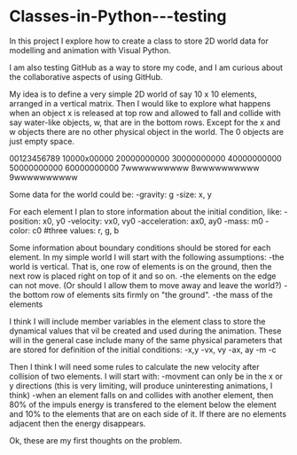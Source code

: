 Classes-in-Python---testing
===========================

In this project I explore how to create a class to store 2D world data for modelling and animation with Visual Python.

I am also testing GitHub as a way to store my code, and I am curious about the collaborative aspects of using GitHub.

My idea is to define a very simple 2D world of say 10 x 10 elements, arranged in a vertical matrix. Then I would 
like to explore what happens when an object x is released at top row and allowed to fall and collide with say 
water-like objects, w, that are in the bottom rows. Except for the x and w objects there are no other physical 
object in the world. The 0 objects are just empty space.

00123456789
10000x00000
20000000000
30000000000
40000000000
50000000000
60000000000
7wwwwwwwwww
8wwwwwwwwww
9wwwwwwwwww

Some data for the world could be:
-gravity: g
-size: x, y

For each element I plan to store information about the initial condition, like:
-position: x0, y0
-velocity: vx0, vy0
-acceleration: ax0, ay0
-mass: m0
-color: c0  #three values: r, g, b

Some information about boundary conditions should be stored for each element. In my simple world I will start with the 
following assumptions:
-the world is vertical. That is, one row of elements is on the ground, then the next row is placed right on top of it and
so on.
-the elements on the edge can not move. (Or should I allow them to move away and leave the world?)
-the bottom row of elements sits firmly on "the ground".
-the mass of the elements 

I think I will include member variables in the element class to store the dynamical values that vil be created and 
used during the animation. These will in the general case include many of the same physical parameters that are stored for 
definition of the initial conditions:
-x,y
-vx, vy
-ax, ay
-m
-c

Then I think I will need some rules to calculate the new velocity after collision of two elements. I will start with:
-movment can only be in the x or y directions (this is very limiting, will produce uninteresting animations, I think)
-when an element falls on and collides with another element, then 80% of the impuls energy is transfered to the element
below the element and 10% to the elements that are on each side of it. If there are no elements adjacent then the energy 
disappears.

Ok, these are my first thoughts on the problem.
